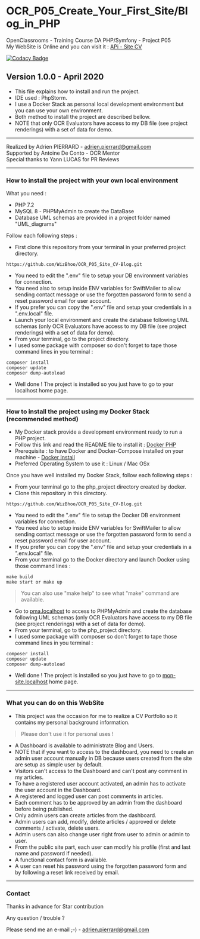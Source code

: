 # OCR_P05_Create_Your_First_Site/Blog_in_PHP
OpenClassrooms - Training Course DA PHP/Symfony - Project P05<br>
My WebSite is Online and you can visit it : [APi - Site CV](https://adrien-pierrard.fr)

[![Codacy Badge](https://api.codacy.com/project/badge/Grade/79a2760fdd9e4e08828d5e2b7a33b6e4)](https://www.codacy.com?utm_source=github.com&amp;utm_medium=referral&amp;utm_content=WizBhoo/OCR_P05_Site_CV-Blog&amp;utm_campaign=Badge_Grade)

## Version 1.0.0 - April 2020

*   This file explains how to install and run the project.
*   IDE used : PhpStorm.
*   I use a Docker Stack as personal local development environment but you can use your own environment.
*   Both method to install the project are described bellow.
*   NOTE that only OCR Evaluators have access to my DB file (see project renderings) with a set of data for demo.

-------------------------------------------------------------------------------------------------------------------------------------

Realized by Adrien PIERRARD - [adrien.pierrard@gmail.com](mailto:adrien.pierrard@gmail.com)<br>
Supported by Antoine De Conto - OCR Mentor<br>
Special thanks to Yann LUCAS for PR Reviews</br>

-------------------------------------------------------------------------------------------------------------------------------------

### How to install the project with your own local environment

What you need :

*   PHP 7.2
*   MySQL 8 - PHPMyAdmin to create the DataBase
*   Database UML schemas are provided in a project folder named "UML_diagrams"

Follow each following steps :

*   First clone this repository from your terminal in your preferred project directory.

```
https://github.com/WizBhoo/OCR_P05_Site_CV-Blog.git
```

*   You need to edit the ".env" file to setup your DB environment variables for connection.
*   You need also to setup inside ENV variables for SwiftMailer to allow sending contact message or use the forgotten password form to send a reset password email for user account.
*   If you prefer you can copy the ".env" file and setup your credentials in a ".env.local" file.
*   Launch your local environment and create the database following UML schemas (only OCR Evaluators have access to my DB file (see project renderings) with a set of data for demo).
*   From your terminal, go to the project directory.
*   I used some package with composer so don't forget to tape those command lines in you terminal :

```
composer install
composer update
composer dump-autoload
```

*   Well done ! The project is installed so you just have to go to your localhost home page.

-------------------------------------------------------------------------------------------------------------------------------------

### How to install the project using my Docker Stack (recommended method)

*   My Docker stack provide a development environment ready to run a PHP project.
*   Follow this link and read the README file to install it : [Docker PHP](https://github.com/WizBhoo/docker_php)
*   Prerequisite : to have Docker and Docker-Compose installed on your machine - [Docker Install](https://docs.docker.com/install/)
*   Preferred Operating System to use it : Linux / Mac OSx

Once you have well installed my Docker Stack, follow each following steps :

*   From your terminal go to the php_project directory created by docker.
*   Clone this repository in this directory.

```
https://github.com/WizBhoo/OCR_P05_Site_CV-Blog.git
```

*   You need to edit the ".env" file to setup the Docker DB environment variables for connection.
*   You need also to setup inside ENV variables for SwiftMailer to allow sending contact message or use the forgotten password form to send a reset password email for user account.
*   If you prefer you can copy the ".env" file and setup your credentials in a ".env.local" file.
*   From your terminal go to the Docker directory and launch Docker using those command lines :

```
make build
make start or make up
```

<blockquote>
You can also use "make help" to see what "make" command are available.
</blockquote>

*   Go to [pma.localhost](http://pma.localhost) to access to PHPMyAdmin and create the database following UML schemas (only OCR Evaluators have access to my DB file (see project renderings) with a set of data for demo).
*   From your terminal, go to the php_project directory.
*   I used some package with composer so don't forget to tape those command lines in you terminal :

```
composer install
composer update
composer dump-autoload
```

*   Well done ! The project is installed so you just have to go to [mon-site.localhost](http://mon-site.localhost) home page.

-------------------------------------------------------------------------------------------------------------------------------------

### What you can do on this WebSite

*   This project was the occasion for me to realize a CV Portfolio so it contains my personal background information.

<blockquote> 
Please don't use it for personal uses !
</blockquote>

*   A Dashboard is available to administrate Blog and Users.
*   NOTE that if you want to access to the dashboard, you need to create an admin user account manually in DB because users created from the site are setup as simple user by default.
*   Visitors can't access to the Dashboard and can't post any comment in my articles.
*   To have a registered user account activated, an admin has to activate the user account in the Dashboard.
*   A registered and logged user can post comments in articles.
*   Each comment has to be approved by an admin from the dashboard before being published.
*   Only admin users can create articles from the dashboard.
*   Admin users can add, modify, delete articles / approved or delete comments / activate, delete users.
*   Admin users can also change user right from user to admin or admin to user.
*   From the public site part, each user can modify his profile (first and last name and password if needed).
*   A functional contact form is available.
*   A user can reset his password using the forgotten password form and by following a reset link received by email.

-------------------------------------------------------------------------------------------------------------------------------------

### Contact

Thanks in advance for Star contribution

Any question / trouble ?

Please send me an e-mail ;-) - [adrien.pierrard@gmail.com](mailto:adrien.pierrard@gmail.com)
